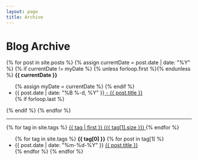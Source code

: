 ```yaml
---
layout: page
title: Archive
---
```


<div class="archive-list">
	<h1>Blog Archive</h1>
	<section class="listing">

   {% for post in site.posts %}
       {% assign currentDate = post.date | date: "%Y" %}
       {% if currentDate != myDate %}
           {% unless forloop.first %}</ul>{% endunless %}
           <b>{{ currentDate }}</b>
           <ul>
           {% assign myDate = currentDate %}
       {% endif %}
       <li><span>{{ post.date | date: "%B %-d, %Y" }}</span><a href="{{ post.url }}"> - {{ post.title }}</a></li>
       {% if forloop.last %}</ul>{% endif %}
   {% endfor %}
   
   </section>
</div>   

<hr>

<div id='tag_cloud'>
{% for tag in site.tags %}
<a href="#{{ tag | first | slugize }}/" title="{{ tag | first }}" style="font-size: {{ tag | last | size | times: 100 | divided_by: site.tags.size | plus:70 }}%">{{ tag | first }} ({{ tag[1].size }}) </a>
{% endfor %}
</div>

<p></p>

<ul class="listing">
{% for tag in site.tags %}
  <b class="listing-seperator" id="{{ tag[0] }}">{{ tag[0] }}</b>
{% for post in tag[1] %}
  <li class="listing-item">
  <time datetime="{{ post.date | date: "%m-%d-%Y" }}">{{ post.date | date: "%m-%d-%Y" }}</time>
  <a href="{{ site.url }}{{ post.url }}" title="{{ post.title }}">{{ post.title }}</a>
  </li>
{% endfor %}
{% endfor %}
</ul>

<!---
<div class="archive-list">
	<h1>Sport Performance Analytics</h1>
	<ul class="listing">
		{% for post in site.posts %}
		<li class="listing-item">
		  <time datetime="{{ post.date | date: "%m-%d-%Y" }}">{{ post.date | date: "%m-%d-%Y" }}</time>
		  <a href="{{ post.url }}" class="title">{{ post.title }}</a>
		</li>
		{% endfor %}
	</ul>
</div>

## Categories
<div id='tag_cloud'>
{% for cat in site.categories %}
<a href="#{{ cat[0] }}" title="{{ cat[0] }}" rel="{{ cat[1].size }}">{{ cat[0] }} ({{ cat[1].size }})</a>
{% endfor %}
</div>

<ul class="listing">
{% for cat in site.categories %}
  <li class="listing-seperator" id="{{ cat[0] }}">{{ cat[0] }}</li>
{% for post in cat[1] %}
  <li class="listing-item">
  <time datetime="{{ post.date | date: "%m-%d-%Y" }}">{{ post.date | date: "%m-%d-%Y" }}</time>
  <a href="{{ site.url }}{{ post.url }}" title="{{ post.title }}">{{ post.title }}</a>
  </li>
{% endfor %}
{% endfor %}
</ul>

<script src="/media/js/jquery.tagcloud.js" type="text/javascript" charset="utf-8"></script> 
<script language="javascript">
$.fn.tagcloud.defaults = {
    size: {start: 1, end: 1, unit: 'em'},
      color: {start: '#f8e0e6', end: '#ff3333'}
};

$(function () {
    $('#tag_cloud a').tagcloud();
});
</script>
--->
